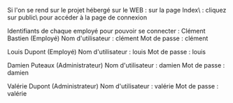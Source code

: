 Si l'on se rend sur le projet hébergé sur le WEB : 
  sur la page Index\ : cliquez sur public\ pour accéder à la page de connexion

Identifiants de chaque employé pour pouvoir se connecter : 
Clément Bastien (Employé)
Nom d'utilisateur : clément
Mot de passe : clément

Louis Dupont (Employé)
Nom d'utilisateur : louis
Mot de passe : louis

Damien Puteaux (Administrateur)
Nom d'utilisateur : damien
Mot de passe : damien

Valérie Dupont (Administrateur)
Nom d'utilisateur : valérie
Mot de passe : valérie
